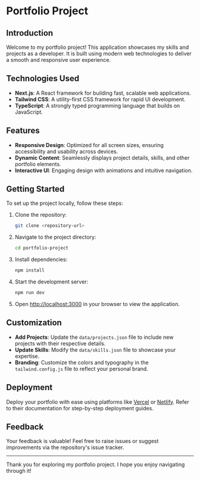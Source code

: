 # Portfolio Project

## Introduction

Welcome to my portfolio project! This application showcases my skills and projects as a developer. It is built using modern web technologies to deliver a smooth and responsive user experience.

## Technologies Used

- **Next.js**: A React framework for building fast, scalable web applications.
- **Tailwind CSS**: A utility-first CSS framework for rapid UI development.
- **TypeScript**: A strongly typed programming language that builds on JavaScript.

## Features

- **Responsive Design**: Optimized for all screen sizes, ensuring accessibility and usability across devices.
- **Dynamic Content**: Seamlessly displays project details, skills, and other portfolio elements.
- **Interactive UI**: Engaging design with animations and intuitive navigation.

## Getting Started

To set up the project locally, follow these steps:

1. Clone the repository:
   ```bash
   git clone <repository-url>
   ```

2. Navigate to the project directory:
   ```bash
   cd portfolio-project
   ```

3. Install dependencies:
   ```bash
   npm install
   ```

4. Start the development server:
   ```bash
   npm run dev
   ```

5. Open [http://localhost:3000](http://localhost:3000) in your browser to view the application.

## Customization

- **Add Projects**: Update the `data/projects.json` file to include new projects with their respective details.
- **Update Skills**: Modify the `data/skills.json` file to showcase your expertise.
- **Branding**: Customize the colors and typography in the `tailwind.config.js` file to reflect your personal brand.

## Deployment

Deploy your portfolio with ease using platforms like [Vercel](https://vercel.com/) or [Netlify](https://www.netlify.com/). Refer to their documentation for step-by-step deployment guides.

## Feedback

Your feedback is valuable! Feel free to raise issues or suggest improvements via the repository's issue tracker.

---

Thank you for exploring my portfolio project. I hope you enjoy navigating through it!

